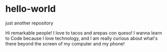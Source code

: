 # hello-world
just another repository


Hi remarkable people! I love to tacos and arepas con queso!
I wanna learn to Code because I love technology, and I am really curious about what's there beyond the screen of my computer and my phone! 

